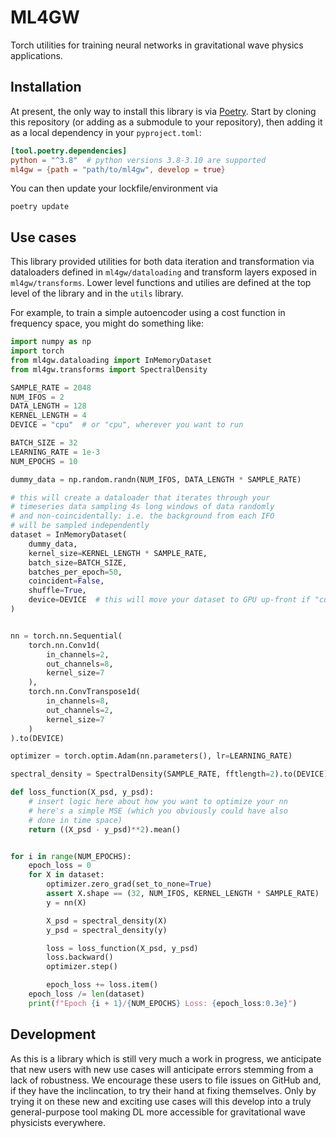 # ML4GW

Torch utilities for training neural networks in gravitational wave physics applications.

## Installation
At present, the only way to install this library is via [Poetry](https://python-poetry.org/). Start by cloning this repository (or adding as a submodule to your repository), then adding it as a local dependency in your `pyproject.toml`:

```toml
[tool.poetry.dependencies]
python = "^3.8"  # python versions 3.8-3.10 are supported
ml4gw = {path = "path/to/ml4gw", develop = true}
```

You can then update your lockfile/environment via

```console
poetry update
```

## Use cases
This library provided utilities for both data iteration and transformation via dataloaders defined in `ml4gw/dataloading` and transform layers exposed in `ml4gw/transforms`. Lower level functions and utilies are defined at the top level of the library and in the `utils` library.

For example, to train a simple autoencoder using a cost function in frequency space, you might do something like:

```python
import numpy as np
import torch
from ml4gw.dataloading import InMemoryDataset
from ml4gw.transforms import SpectralDensity

SAMPLE_RATE = 2048
NUM_IFOS = 2
DATA_LENGTH = 128
KERNEL_LENGTH = 4
DEVICE = "cpu"  # or "cpu", wherever you want to run

BATCH_SIZE = 32
LEARNING_RATE = 1e-3
NUM_EPOCHS = 10

dummy_data = np.random.randn(NUM_IFOS, DATA_LENGTH * SAMPLE_RATE)

# this will create a dataloader that iterates through your
# timeseries data sampling 4s long windows of data randomly
# and non-coincidentally: i.e. the background from each IFO
# will be sampled independently
dataset = InMemoryDataset(
    dummy_data,
    kernel_size=KERNEL_LENGTH * SAMPLE_RATE,
    batch_size=BATCH_SIZE,
    batches_per_epoch=50,
    coincident=False,
    shuffle=True,
    device=DEVICE  # this will move your dataset to GPU up-front if "cuda"
)


nn = torch.nn.Sequential(
    torch.nn.Conv1d(
        in_channels=2,
        out_channels=8,
        kernel_size=7
    ),
    torch.nn.ConvTranspose1d(
        in_channels=8,
        out_channels=2,
        kernel_size=7
    )
).to(DEVICE)

optimizer = torch.optim.Adam(nn.parameters(), lr=LEARNING_RATE)

spectral_density = SpectralDensity(SAMPLE_RATE, fftlength=2).to(DEVICE)

def loss_function(X_psd, y_psd):
    # insert logic here about how you want to optimize your nn
    # here's a simple MSE (which you obviously could have also
    # done in time space)
    return ((X_psd - y_psd)**2).mean()


for i in range(NUM_EPOCHS):
    epoch_loss = 0
    for X in dataset:
        optimizer.zero_grad(set_to_none=True)
        assert X.shape == (32, NUM_IFOS, KERNEL_LENGTH * SAMPLE_RATE)
        y = nn(X)

        X_psd = spectral_density(X)
        y_psd = spectral_density(y)

        loss = loss_function(X_psd, y_psd)
        loss.backward()
        optimizer.step()

        epoch_loss += loss.item()
    epoch_loss /= len(dataset)
    print(f"Epoch {i + 1}/{NUM_EPOCHS} Loss: {epoch_loss:0.3e}")
```

## Development
As this is a library which is still very much a work in progress, we anticipate that new users with new use cases will anticipate errors stemming from a lack of robustness.
We encourage these users to file issues on GitHub and, if they have the inclincation, to try their hand at fixing themselves.
Only by trying it on these new and exciting use cases will this develop into a truly general-purpose tool making DL more accessible for gravitational wave physicists everywhere.
